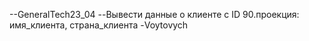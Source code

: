 --GeneralTech23_04
--Вывести данные о клиенте с ID 90.проекция: имя_клиента, страна_клиента
-Voytovych